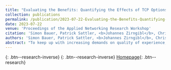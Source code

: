 ```yaml
---
title: "Evaluating the Benefits: Quantifying the Effects of TCP Options, QUIC, and CDNs on Throughput"
collection: publications
permalink: /publication/2023-07-22-Evaluating-the-Benefits-Quantifying-the-Effects-of-TCP-Options-QUIC-and-CDNs-on-Throughput
date: 2023-07-22
venue: 'Proceedings of the Applied Networking Research Workshop'
citation: 'Simon Bauer, Patrick Sattler, <b>Johannes Zirngibl</b>, Christoph Schwarzenberg, Georg Carle, &quot;Evaluating the Benefits: Quantifying the Effects of TCP Options, QUIC, and CDNs on Throughput.&quot; Proceedings of the Applied Networking Research Workshop, 2023.'
authors: 'Simon Bauer, Patrick Sattler, <b>Johannes Zirngibl</b>, Christoph Schwarzenberg, Georg Carle'
abstract: "To keep up with increasing demands on quality of experience, assessing and understanding the performance of network connections is crucial for web service providers. While different measures, like TCP options, alternative transport layer protocols like QUIC, or the hosting of services in CDNs, are expected to improve connection performance, no studies are quantifying such impacts on connections on the Internet.This paper introduces an active Internet measurement approach to assess the impacts of mentioned measures on connection performance. We conduct downloads from public web servers considering different vantage points, extract performance indicators like throughput, RTT, and retransmission rate, and survey speed-ups due to TCP option usage. Further, we compare the performance of QUIC-based downloads to TCP-based downloads considering different option configurations.Next to significant throughput improvements due to TCP option usage, in particular TCP window scaling, and QUIC, our study shows significantly increased performance for connections to domains hosted by different giant CDNs."
---
```

[<i class="ai ai-google-scholar"></i>](https://scholar.google.com/scholar?q=Evaluating+the+Benefits:+Quantifying+the+Effects+of+TCP+Options,+QUIC,+and+CDNs+on+Throughput){: .btn--research-inverse} [<i class="fas fa-file-pdf"></i>](/files/bauer2023anrw.pdf){: .btn--research-inverse} [Homepage](https://github.com/tumi8/active-tcp-and-quic-measurements){: .btn--research}
